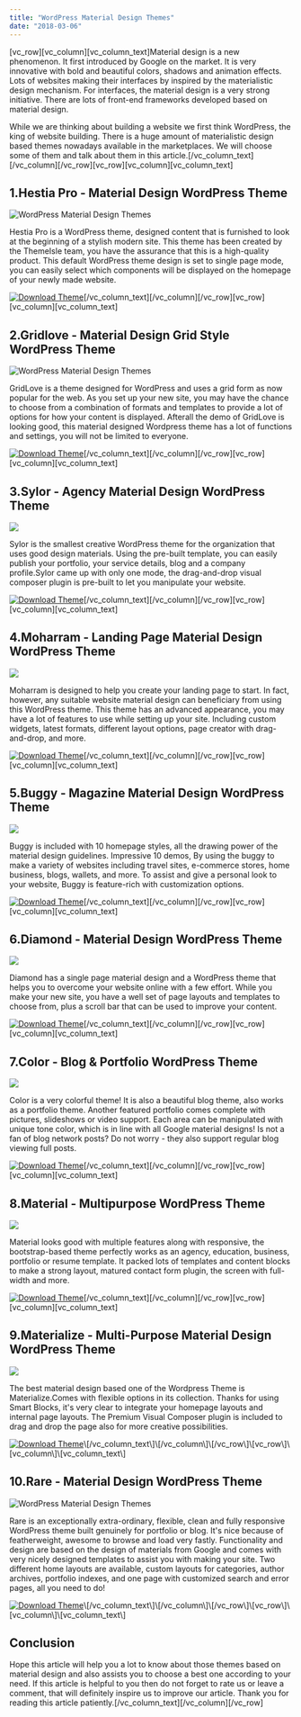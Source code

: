 ```yaml
---
title: "WordPress Material Design Themes"
date: "2018-03-06"
---
```


\[vc_row\]\[vc_column\]\[vc_column_text\]Material design is a new phenomenon. It first introduced by Google on the market. It is very innovative with bold and beautiful colors, shadows and animation effects. Lots of websites making their interfaces by inspired by the materialistic design mechanism. For interfaces, the material design is a very strong initiative. There are lots of front-end frameworks developed based on material design.

While we are thinking about building a website we first think WordPress, the king of website building. There is a huge amount of materialistic design based themes nowadays available in the marketplaces. We will choose some of them and talk about them in this article.\[/vc_column_text\]\[/vc_column\]\[/vc_row\]\[vc_row\]\[vc_column\]\[vc_column_text\]

## 1.Hestia Pro - Material Design WordPress Theme

![WordPress Material Design Themes](/assets/blog/images/838-hestia-pro-material-design-wordpress-theme.png)

Hestia Pro is a WordPress theme, designed content that is furnished to look at the beginning of a stylish modern site. This theme has been created by the ThemeIsle team, you have the assurance that this is a high-quality product. This default WordPress theme design is set to single page mode, you can easily select which components will be displayed on the homepage of your newly made website.

[![Download Theme](/assets/blog/images/Download-Theme.png)](https://themeforest.net/item/hestia-material-design-startup-wordpress-theme/18615123?ref=redqteam)\[/vc_column_text\]\[/vc_column\]\[/vc_row\]\[vc_row\]\[vc_column\]\[vc_column_text\]

## 2.Gridlove - Material Design Grid Style WordPress Theme

![WordPress Material Design Themes](/assets/blog/images/839-gridlove-material-design-wordpress-theme.png)

GridLove is a theme designed for WordPress and uses a grid form as now popular for the web. As you set up your new site, you may have the chance to choose from a combination of formats and templates to provide a lot of options for how your content is displayed. Afterall the demo of GridLove is looking good, this material designed Wordpress theme has a lot of functions and settings, you will not be limited to everyone.

[![Download Theme](/assets/blog/images/Download-Theme.png)](https://themeforest.net/item/gridlove-creative-grid-style-news-magazine-wordpress-theme/17990371?ref=redqteam)\[/vc_column_text\]\[/vc_column\]\[/vc_row\]\[vc_row\]\[vc_column\]\[vc_column_text\]

## 3.Sylor - Agency Material Design WordPress Theme

![](/assets/blog/images/840-sylor-material-design-wordpress-theme.png)

Sylor is the smallest creative WordPress theme for the organization that uses good design materials. Using the pre-built template, you can easily publish your portfolio, your service details, blog and a company profile.Sylor came up with only one mode, the drag-and-drop visual composer plugin is pre-built to let you manipulate your website.

[![Download Theme](/assets/blog/images/Download-Theme.png)](https://themeforest.net/item/sylor-minimal-creative-agency-wordpress-portfolio/19053535?ref=redqteam)\[/vc_column_text\]\[/vc_column\]\[/vc_row\]\[vc_row\]\[vc_column\]\[vc_column_text\]

## 4.Moharram - Landing Page Material Design WordPress Theme

![](/assets/blog/images/841-moharram-material-design-wordpress-theme.png)

Moharram is designed to help you create your landing page to start. In fact, however, any suitable website material design can beneficiary from using this WordPress theme. This theme has an advanced appearance, you may have a lot of features to use while setting up your site. Including custom widgets, latest formats, different layout options, page creator with drag-and-drop, and more.

[![Download Theme](/assets/blog/images/Download-Theme.png)](https://themeforest.net/item/moharram-material-design-startup-landing-wordpress-theme/19325991?ref=redqteam)\[/vc_column_text\]\[/vc_column\]\[/vc_row\]\[vc_row\]\[vc_column\]\[vc_column_text\]

## 5.Buggy - Magazine Material Design WordPress Theme

![](/assets/blog/images/837-buggy-material-design-wordpress-theme.png)

Buggy is included with 10 homepage styles, all the drawing power of the material design guidelines. Impressive 10 demos, By using the buggy to make a variety of websites including travel sites, e-commerce stores, home business, blogs, wallets, and more. To assist and give a personal look to your website, Buggy is feature-rich with customization options.

[![Download Theme](/assets/blog/images/Download-Theme.png)](https://themeforest.net/item/buggy-material-blog-theme/18425606?ref=redqteam)\[/vc_column_text\]\[/vc_column\]\[/vc_row\]\[vc_row\]\[vc_column\]\[vc_column_text\]

## 6.Diamond - Material Design WordPress Theme

![](/assets/blog/images/585-diamond-material-design-wordpress-theme.jpg)

Diamond has a single page material design and a WordPress theme that helps you to overcome your website online with a few effort. While you make your new site, you have a well set of page layouts and templates to choose from, plus a scroll bar that can be used to improve your content.

[![Download Theme](/assets/blog/images/Download-Theme.png)](https://themeforest.net/item/diamond-theme/116849?ref=redqteam)\[/vc_column_text\]\[/vc_column\]\[/vc_row\]\[vc_row\]\[vc_column\]\[vc_column_text\]

## 7.Color - Blog & Portfolio WordPress Theme

![](/assets/blog/images/108-color-wordpress-theme.png)

Color is a very colorful theme! It is also a beautiful blog theme, also works as a portfolio theme. Another featured portfolio comes complete with pictures, slideshows or video support. Each area can be manipulated with unique tone color, which is in line with all Google material designs! Is not a fan of blog network posts? Do not worry - they also support regular blog viewing full posts.

[![Download Theme](/assets/blog/images/Download-Theme.png)](https://themeforest.net/item/color-a-blog-portfolio-theme-with-lots-of-color/9601100?ref=redqteam)\[/vc_column_text\]\[/vc_column\]\[/vc_row\]\[vc_row\]\[vc_column\]\[vc_column_text\]

## 8.Material - Multipurpose WordPress Theme

![](/assets/blog/images/109-material-wordpress-theme.png)

Material looks good with multiple features along with responsive, the bootstrap-based theme perfectly works as an agency, education, business, portfolio or resume template. It packed lots of templates and content blocks to make a strong layout, matured contact form plugin, the screen with full-width and more.

[![Download Theme](/assets/blog/images/Download-Theme.png)](https://themeforest.net/item/material-multipurpose-wordpress-theme/11055852?ref=redqteam)\[/vc_column_text\]\[/vc_column\]\[/vc_row\]\[vc_row\]\[vc_column\]\[vc_column_text\]

## 9.Materialize - Multi-Purpose Material Design WordPress Theme

![](/assets/blog/images/580-materialize-material-design-wordpress-theme.jpg)

The best material design based one of the Wordpress Theme is Materialize.Comes with flexible options in its collection. Thanks for using Smart Blocks, it's very clear to integrate your homepage layouts and internal page layouts. The Premium Visual Composer plugin is included to drag and drop the page also for more creative possibilities.

[![Download Theme](/assets/blog/images/Download-Theme.png)](https://creativemarket.com/ThemeTon/588710-Materialize-MultiPurpose-Theme?)\[/vc_column_text\]\[/vc_column\]\[/vc_row\]\[vc_row\]\[vc_column\]\[vc_column_text\]

## 10.Rare - Material Design WordPress Theme

![WordPress Material Design Themes](/assets/blog/images/111-rare-wordpress-theme.png)

Rare is an exceptionally extra-ordinary, flexible, clean and fully responsive WordPress theme built genuinely for portfolio or blog. It's nice because of featherweight, awesome to browse and load very fastly. Functionality and design are based on the design of materials from Google and comes with very nicely designed templates to assist you with making your site. Two different home layouts are available, custom layouts for categories, author archives, portfolio indexes, and one page with customized search and error pages, all you need to do!

[![Download Theme](/assets/blog/images/Download-Theme.png)](https://themeforest.net/item/material-design-wordpress-theme-rare/11408042?)\[/vc_column_text\]\[/vc_column\]\[/vc_row\]\[vc_row\]\[vc_column\]\[vc_column_text\]

## Conclusion

Hope this article will help you a lot to know about those themes based on material design and also assists you to choose a best one according to your need. If this article is helpful to you then do not forget to rate us or leave a comment, that will definitely inspire us to improve our article. Thank you for reading this article patiently.\[/vc_column_text\]\[/vc_column\]\[/vc_row\]
